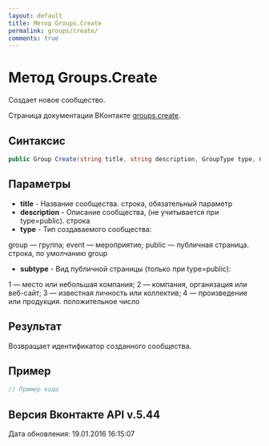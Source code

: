 ```yaml
---
layout: default
title: Метод Groups.Create
permalink: groups/create/
comments: true
---
```

# Метод Groups.Create
Создает новое сообщество.

Страница документации ВКонтакте [groups.create](https://vk.com/dev/groups.create).

## Синтаксис
``` csharp
public Group Create(string title, string description, GroupType type, GroupSubType? subtype)
```

## Параметры
+ **title** - Название сообщества. строка, обязательный параметр
+ **description** - Описание сообщества, (не учитывается при type=public). строка
+ **type** - Тип создаваемого сообщества: 

group — группа; 
event — мероприятие; 
public — публичная страница. 
строка, по умолчанию group
+ **subtype** - Вид публичной страницы (только при type=public): 

1 — место или небольшая компания; 
2 — компания, организация или веб-сайт; 
3 — известная личность или коллектив; 
4 — произведение или продукция. 
положительное число

## Результат
Возвращает идентификатор созданного сообщества.

## Пример
``` csharp
// Пример кода
```

## Версия Вконтакте API v.5.44
Дата обновления: 19.01.2016 16:15:07
